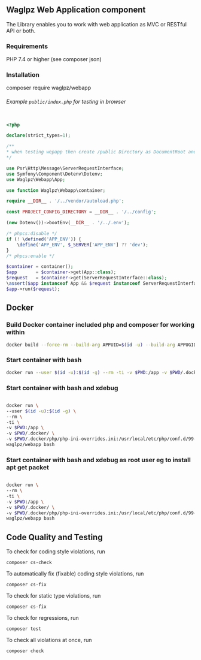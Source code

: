 ## Waglpz Web Application component

The Library enables you to work with web application as MVC or RESTful API or both.

### Requirements

PHP 7.4 or higher (see composer json)

### Installation

composer require waglpz/webapp

###### Example `public/index.php` for testing in browser

```php

<?php

declare(strict_types=1);

/**
* when testing wepapp then create /public Directory as DocumentRoot and insert index.php
*/

use Psr\Http\Message\ServerRequestInterface;
use Symfony\Component\Dotenv\Dotenv;
use Waglpz\Webapp\App;

use function Waglpz\Webapp\container;

require __DIR__ . '/../vendor/autoload.php';

const PROJECT_CONFIG_DIRECTORY = __DIR__ . '/../config';

(new Dotenv())->bootEnv(__DIR__ . '/../.env');

/* phpcs:disable */
if (! \defined('APP_ENV')) {
    \define('APP_ENV', $_SERVER['APP_ENV'] ?? 'dev');
}
/* phpcs:enable */

$container = container();
$app       = $container->get(App::class);
$request   = $container->get(ServerRequestInterface::class);
\assert($app instanceof App && $request instanceof ServerRequestInterface);
$app->run($request);

  ```

## Docker

### Build Docker container included php and composer for working within

```bash
docker build --force-rm --build-arg APPUID=$(id -u) --build-arg APPUGID=$(id -g) --tag waglpz/webapp .docker/
```

### Start container with bash

```bash
docker run --user $(id -u):$(id -g) --rm -ti -v $PWD:/app -v $PWD/.docker/ waglpz/webapp bash
```

### Start container with bash and xdebug

```bash

docker run \
--user $(id -u):$(id -g) \
--rm \
-ti \
-v $PWD:/app \
-v $PWD/.docker/ \
-v $PWD/.docker/php/php-ini-overrides.ini:/usr/local/etc/php/conf.d/99-overrides.ini \
waglpz/webapp bash 

```

### Start container with bash and xdebug as root user eg to install apt get packet

```bash

docker run \
--rm \
-ti \
-v $PWD:/app \
-v $PWD/.docker/ \
-v $PWD/.docker/php/php-ini-overrides.ini:/usr/local/etc/php/conf.d/99-overrides.ini \
waglpz/webapp bash 

```

## Code Quality and Testing ##

To check for coding style violations, run

```
composer cs-check
```

To automatically fix (fixable) coding style violations, run

```
composer cs-fix
```

To check for static type violations, run

```
composer cs-fix
```

To check for regressions, run

```
composer test
```

To check all violations at once, run

```
composer check
```







